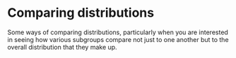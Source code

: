 
# Comparing distributions

Some ways of comparing distributions, particularly when you are interested in seeing how various subgroups compare not just to one another but to the overall distribution that they make up.


